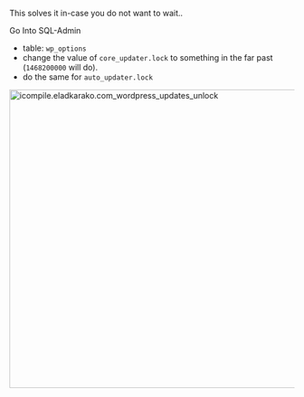 This solves it in-case you do not want to wait..
<!--more-->

Go Into SQL-Admin
- table: <code>wp_options</code>
- change the value of <code>core_updater.lock</code> to something in the far past (<code>1468200000</code> will do).
- do the same for <code>auto_updater.lock</code>

<img src="https://icompile.eladkarako.com/_uploads/2016/07/icompile.eladkarako.com_wordpress_updates_unlock.gif" alt="icompile.eladkarako.com_wordpress_updates_unlock" width="1172" height="528" />

